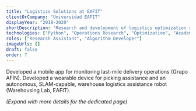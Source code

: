```yaml
---
title: "Logistics Solutions at EAFIT"
clientOrCompany: "Universidad EAFIT"
displayYear: "2018-2020"
shortDescription: "Research and development of logistics optimization solutions at Universidad EAFIT, focusing on vehicle routing and supply chain optimization."
technologies: ["Python", "Operations Research", "Optimization", "Academic Research"]
roles: ["Research Assistant", "Algorithm Developer"]
imageUrls: []
draft: false
order: 7
---
```


Developed a mobile app for monitoring last-mile delivery operations (Grupo AFIN). Developed a wearable device for picking assistance and an autonomous, SLAM-capable, warehouse logistics assistance robot (Warehousing Lab, EAFIT).

*(Expand with more details for the dedicated page)* 